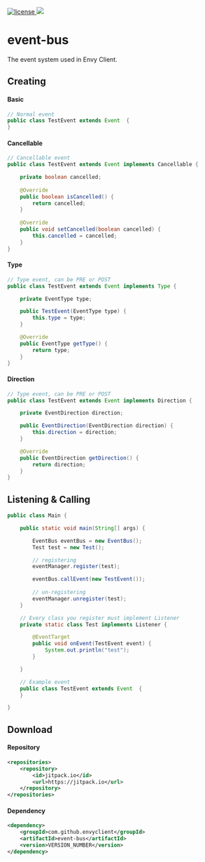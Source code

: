 [![license](https://img.shields.io/github/license/mashape/apistatus.svg) ](LICENSE)
[![](https://jitpack.io/v/envyclient/event-bus.svg)](https://jitpack.io/#envyclient/event-bus)

# event-bus
The event system used in Envy Client.

## Creating

#### Basic
```java
// Normal event
public class TestEvent extends Event  {
}
```

#### Cancellable
```java
// Cancellable event
public class TestEvent extends Event implements Cancellable {

    private boolean cancelled;
    
    @Override
    public boolean isCancelled() {
        return cancelled;
    }
    
    @Override
    public void setCancelled(boolean cancelled) {
        this.cancelled = cancelled;
    }
}
```

#### Type
```java
// Type event, can be PRE or POST
public class TestEvent extends Event implements Type {

    private EventType type;

    public TestEvent(EventType type) {
        this.type = type;
    }

    @Override
    public EventType getType() {
        return type;
    }
}
```

#### Direction
```java
// Type event, can be PRE or POST
public class TestEvent extends Event implements Direction {

    private EventDirection direction;

    public EventDirection(EventDirection direction) {
        this.direction = direction;
    }

    @Override
    public EventDirection getDirection() {
        return direction;
    }
}
```

## Listening & Calling
```java
public class Main {

    public static void main(String[] args) {

        EventBus eventBus = new EventBus();
        Test test = new Test();

        // registering
        eventManager.register(test);

        eventBus.callEvent(new TestEvent());
            
        // un-registering
        eventManager.unregister(test);
    }

    // Every class you register must implement Listener
    private static class Test implements Listener {

        @EventTarget
        public void onEvent(TestEvent event) {
            System.out.println("test");
        }

    }

    // Example event
    public class TestEvent extends Event  {
    }

}
```

## Download
#### Repository
```xml
<repositories>
    <repository>
        <id>jitpack.io</id>
        <url>https://jitpack.io</url>
    </repository>
</repositories>
```

#### Dependency
```xml
<dependency>
    <groupId>com.github.envyclient</groupId>
    <artifactId>event-bus</artifactId>
    <version>VERSION_NUMBER</version>
</dependency>
```